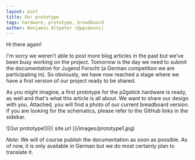 ```yaml
---
layout: post
title: Our prototype
tags: hardware, prototype, breadboard
author: Benjamin Altpeter (@ppcbenni)
---
```

Hi there again!

I'm sorry we weren't able to post more blog articles in the past but we've been busy working on the project. Tomorrow is the day we need to submit the documentation for Jugend Forscht (a German competition we are participating in). So obviously, we have now reached a stage where we have a first version of our project ready to be shared.

As you might imagine, a first prototype for the p2gstick hardware is ready, as well and that's what this article is all about. We want to share our design with you.
Attached, you will find a photo of our current breadboard version. If you are looking for the schematics, please refer to the GitHub links in the sidebar.

![Our prototype!]({{ site.url }}/images/prototype1.jpg)

*Note:* We will of course publish the documentation as soon as possible. As of now, it is only available in German but we do most certainly plan to translate it.